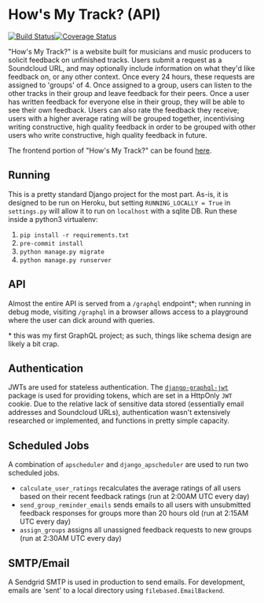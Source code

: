 # How's My Track? (API)
[![Build Status](https://travis-ci.org/RuairiD/howsmytrack-api.svg?branch=master)](https://travis-ci.org/RuairiD/howsmytrack-api)[![Coverage Status](https://coveralls.io/repos/github/RuairiD/howsmytrack-api/badge.svg?branch=master)](https://coveralls.io/github/RuairiD/howsmytrack-api?branch=master)

"How's My Track?" is a website built for musicians and music producers to solicit feedback on unfinished tracks. Users submit a request as a Soundcloud URL, and may optionally include information on what they'd like feedback on, or any other context. Once every 24 hours, these requests are assigned to 'groups' of 4. Once assigned to a group, users can listen to the other tracks in their group and leave feedback for their peers. Once a user has written feedback for everyone else in their group, they will be able to see their own feedback. Users can also rate the feedback they receive; users with a higher average rating will be grouped together, incentivising writing constructive, high quality feedback in order to be grouped with other users who write constructive, high quality feedback in future.

The frontend portion of "How's My Track?" can be found [here](https://github.com/ruairid/howsmytrack-web).

## Running
This is a pretty standard Django project for the most part. As-is, it is designed to be run on Heroku, but setting `RUNNING_LOCALLY = True` in `settings.py` will allow it to run on `localhost` with a sqlite DB. Run these inside a python3 virtualenv:

 1. `pip install -r requirements.txt`
 2. `pre-commit install`
 3. `python manage.py migrate`
 4. `python manage.py runserver`

## API
Almost the entire API is served from a `/graphql` endpoint*; when running in debug mode, visiting `/graphql` in a browser allows access to a playground where the user can dick around with queries.

\* this was my first GraphQL project; as such, things like schema design are likely a bit crap.

## Authentication
JWTs are used for stateless authentication. The [`django-graphql-jwt`](https://github.com/flavors/django-graphql-jwt) package is used for providing tokens, which are set in a HttpOnly `JWT` cookie. Due to the relative lack of sensitive data stored (essentially email addresses and Soundcloud URLs), authentication wasn't extensively researched or implemented, and functions in pretty simple capacity.

## Scheduled Jobs
A combination of `apscheduler` and `django_apscheduler` are used to run two scheduled jobs.
* `calculate_user_ratings` recalculates the average ratings of all users based on their recent feedback ratings (run at 2:00AM UTC every day)
* `send_group_reminder_emails` sends emails to all users with unsubmitted feedback responses for groups more than 20 hours old (run at 2:15AM UTC every day)
* `assign_groups` assigns all unassigned feedback requests to new groups (run at 2:30AM UTC every day)

## SMTP/Email
A Sendgrid SMTP is used in production to send emails. For development, emails are 'sent' to a local directory using `filebased.EmailBackend`.
